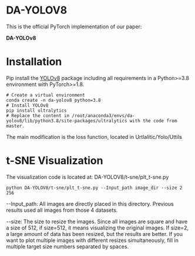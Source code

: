 # DA-YOLOV8
This is the official PyTorch implementation of our paper: 

**DA-YOLOv8**


# Installation



Pip install the [YOLOv8](https://github.com/ultralytics/ultralytics) package including all requirements in a Python>=3.8 environment with PyTorch>=1.8.
```
# Create a virtual environment
conda create -n da-yolov8 python=3.8
# Install YOLOv8
pip install ultralytics
# Replace the content in /root/anaconda3/envs/da-yolov8/lib/python3.8/site-packages/ultralytics with the code from master.
```

The main modification is the loss function, located in Urtlalitic/Yolo/Uttils


# t-SNE Visualization
The visualization code is located at: DA-YOLOV8/t-sne/plt_t-sne.py 

```
python DA-YOLOV8/t-sne/plt_t-sne.py --Input_path image_dir --size 2 256
```

--Input_path: All images are directly placed in this directory. Previous results used all images from those 4 datasets. 

--size: The size to resize the images. Since all images are square and have a size of 512, if size=512, it means visualizing the original images. If size=2, a large amount of data has been resized, but the results are better. If you want to plot multiple images with different resizes simultaneously, fill in multiple target size numbers separated by spaces.

